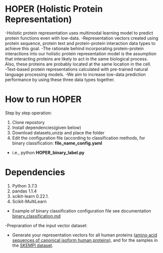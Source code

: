 # HOPER (Holistic Protein Representation)

-Holistic protein representation uses  multimodal learning model to predict protein functions even with low-data. 
-Representation vectors created using protein sequence, protein text and protein-protein interaction data types to achieve this goal.
-The rationale behind  incorporating protein-protein interactions into our holistic protein representation model is the assumption 
that interacting proteins are likely to act in the same biological process. Also, these proteins are probably located at the same location in the cell.  
-Text-based protein representations calculated with pre-trained natural language processing models.
-We aim to increase low-data prediction performance by using these three data types together.

# How to run HOPER

Step by step operation:
  1. Clone repostory
  2. Install dependencies(given below)
  3. Download datasets,unzip and place the folder
  4. Edit the configuration file (according to classification methods, for binary classification: **file_name_config.yaml** 
- i.e., python **HOPER_binary_label.py**

# Dependencies
 1.	Python 3.7.3
 2.	pandas 1.1.4
 3.	scikit-learn 0.22.1.
 4.	Scikit-MultiLearn

- Example of binary classification configuration file see documentation [binary_classification.md](binary_classification.md)

-Prepraration of the input vector dataset: 
- Generate your representation vectors for all human proteins ([amino acid sequences of canonical isoform human proteins](https://drive.google.com/file/d/1wXF2lmj4ZTahMrl66QpYM2TvHmbcIL6b/view?usp=sharing)), and for the samples in the [SKEMPI dataset](https://drive.google.com/file/d/1m5jssC0RMsiFT_w-Ykh629Pw_An3PInI/view?usp=sharing).
